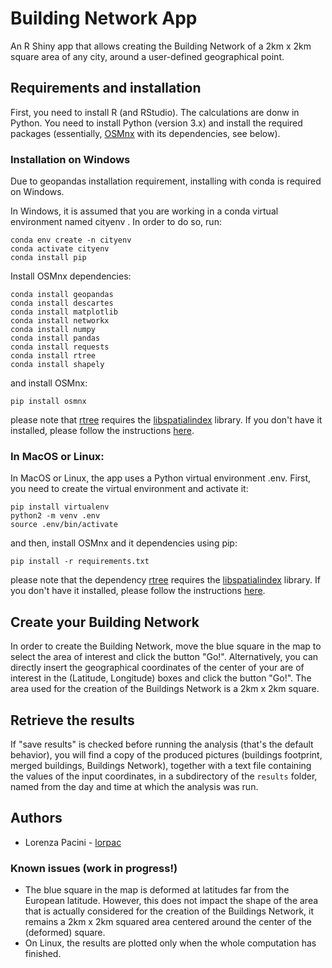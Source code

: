 # Building Network App

An R Shiny app that allows creating the Building Network of a 2km x 2km square area of any city, around a user-defined geographical point. 

## Requirements and installation
First, you need to install R (and RStudio).
The calculations are donw in Python. You need to install Python (version 3.x) and install the required packages (essentially, [OSMnx](https://github.com/gboeing/osmnx) with its dependencies, see below). 
### Installation on Windows
Due to geopandas installation requirement, installing with conda is required on Windows.

In Windows, it is assumed that you are working in a conda virtual environment named cityenv . In order to do so, run:

```
conda env create -n cityenv
conda activate cityenv
conda install pip
```

Install OSMnx dependencies:

```
conda install geopandas
conda install descartes
conda install matplotlib
conda install networkx
conda install numpy
conda install pandas
conda install requests
conda install rtree
conda install shapely
```

and install OSMnx:

```
pip install osmnx
```
please note that [rtree](https://pypi.org/project/Rtree/) requires the [libspatialindex](https://libspatialindex.org/) library. If you don't have it installed, please follow the instructions [here](https://github.com/libspatialindex/libspatialindex/wiki/1.-Getting-Started).


### In MacOS or Linux:

In MacOS or Linux, the app uses a Python virtual environment .env. First, you need to create the virtual environment and activate it:

```
pip install virtualenv
python2 -m venv .env
source .env/bin/activate
```

and then, install OSMnx and it dependencies using pip:

```
pip install -r requirements.txt
```
please note that the dependency [rtree](https://pypi.org/project/Rtree/) requires the [libspatialindex](https://libspatialindex.org/) library. If you don't have it installed, please follow the instructions [here](https://github.com/libspatialindex/libspatialindex/wiki/1.-Getting-Started).

## Create your Building Network

In order to create the Building Network, move the blue square in the map to select the area of interest and click the button "Go!". Alternatively, you can directly insert the geographical coordinates of the center of your are of interest in the (Latitude, Longitude) boxes and click the button "Go!". The area used for the creation of the Buildings Network is a 2km x 2km square.

## Retrieve the results

If "save results" is checked before running the analysis (that's the default behavior), you will find a copy of the produced pictures (buildings footprint, merged buildings, Buildings Network), together with a text file containing the values of the input coordinates, in a subdirectory of the  `results` folder, named from the day and time at which the analysis was run.

## Authors

- Lorenza Pacini - [lorpac](https://github.com/lorpac)

### Known issues (work in progress!)

- The blue square in the map is deformed at latitudes far from the European latitude. However, this does not impact the shape of the area that is actually considered for the creation of the Buildings Network, it remains a 2km x 2km squared area centered around the center of the (deformed) square.
- On Linux, the results are plotted only when the whole computation has finished. 
